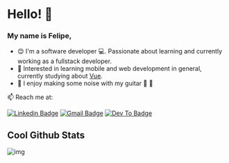 # Hello! :wave:

### My name is Felipe, 
- :blush: I'm a software developer 💻. Passionate about learning and currently working as a fullstack developer. 
- 🌱 Interested in learning mobile and web development in general, currently studying about [Vue](https://vuejs.org/).
- 🎸 I enjoy making some noise with my guitar 🎵 🎵


📫 Reach me at:

[![Linkedin Badge](https://img.shields.io/badge/LinkedIn-0077B5?style=for-the-badge&logo=linkedin&logoColor=white)](https://www.linkedin.com/in/felipe-escorel/) 
[![Gmail Badge](https://img.shields.io/badge/Gmail-D14836?style=for-the-badge&logo=gmail&logoColor=white)](mailto:felipe.escorel@gmail.com)
[![Dev To Badge](https://img.shields.io/badge/dev.to-0A0A0A?style=for-the-badge&logo=dev.to&logoColor=white)](https://dev.to/fffeiip)


## Cool Github Stats
![img](https://github-profile-trophy.vercel.app/?username=fffeiip&theme=onedark&margin-w=7&hide_border=true)
<!-- <img src='https://github-readme-stats.vercel.app/api?username=fffeiip&theme=dark&hide=contribs&show_icons=true'> -->
<!--
**fffeiip/fffeiip** is a ✨ _special_ ✨ repository because its `README.md` (this file) appears on your GitHub profile.

Here are some ideas to get you started:

- 🔭 I’m currently working on ...
- 🌱 I’m currently learning ...
- 👯 I’m looking to collaborate on ...
- 🤔 I’m looking for help with ...
- 💬 Ask me about ...
- 
- 😄 Pronouns: ...
- ⚡ Fun fact: ...
-->
